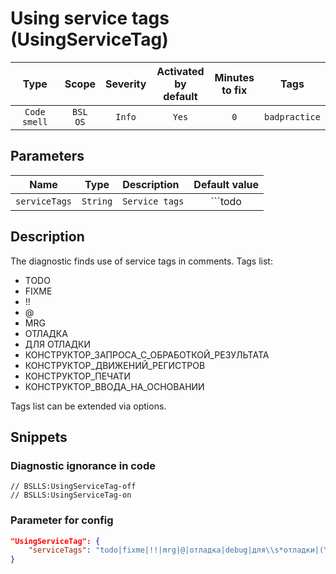 # Using service tags (UsingServiceTag)

| Type | Scope | Severity | Activated<br/>by default | Minutes<br/>to fix | Tags |
| :-: | :-: | :-: | :-: | :-: | :-: |
| `Code smell` | `BSL`<br/>`OS` | `Info` | `Yes` | `0` | `badpractice` |

## Parameters 

| Name | Type | Description | Default value |
| :-: | :-: | :-- | :-: |
| `serviceTags` | `String` | ```Service tags``` | ```todo|fixme|!!|mrg|@|отладка|debug|для\s*отладки|(\{\{|\}\})КОНСТРУКТОР_|(\{\{|\}\})MRG``` |

<!-- Блоки выше заполняются автоматически, не трогать -->
## Description

The diagnostic finds use of service tags in comments. Tags list:

- TODO
- FIXME
- !!
- @
- MRG
- ОТЛАДКА
- ДЛЯ ОТЛАДКИ
- КОНСТРУКТОР_ЗАПРОСА_С_ОБРАБОТКОЙ_РЕЗУЛЬТАТА
- КОНСТРУКТОР_ДВИЖЕНИЙ_РЕГИСТРОВ
- КОНСТРУКТОР_ПЕЧАТИ
- КОНСТРУКТОР_ВВОДА_НА_ОСНОВАНИИ

Tags list can be extended via options.

## Snippets

<!-- Блоки ниже заполняются автоматически, не трогать -->
### Diagnostic ignorance in code

```bsl
// BSLLS:UsingServiceTag-off
// BSLLS:UsingServiceTag-on
```

### Parameter for config

```json
"UsingServiceTag": {
    "serviceTags": "todo|fixme|!!|mrg|@|отладка|debug|для\\s*отладки|(\\{\\{|\\}\\})КОНСТРУКТОР_|(\\{\\{|\\}\\})MRG"
}
```
